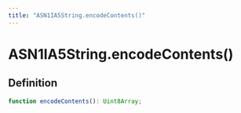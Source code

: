 ```yaml
---
title: "ASN1IA5String.encodeContents()"
---
```


# ASN1IA5String.encodeContents()

## Definition

```ts
function encodeContents(): Uint8Array;
```
